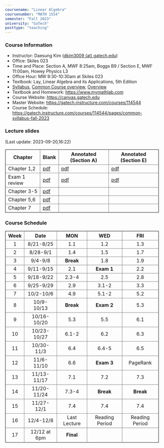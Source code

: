 ```yaml
---
coursename: "Linear Algebra"
coursenumber: "MATH 1554"
semester: "Fall 2023"
university: "GaTech"
posttype: "teaching"
---
```


### Course Information
- Instructor: Daesung Kim ([dkim3009 (at) gatech.edu](mailto:dkim3009@gatech.edu))
- Office: Skiles 023
- Time and Place: Section A, MWF 8:25am, Boggs B9 / Section E, MWF 11:00am, Howey Physics L3 
- Office Hour: MW 9:30-10:30am at Skiles 023 
- Textbook: Lay, Linear Algebra and its Applications, 5th Edition
- [Syllabus](https://gatech.instructure.com/courses/114544/pages/common-syllabus-fall-2023), [Common Course overview](https://sbarone7.math.gatech.edu/ma1554_course_overview.pdf), [Overview](m1554-overview.pdf)
- Textbook and Homework: https://www.mymathlab.com 
- Course Website: https://canvas.gatech.edu
- Master Website: https://gatech.instructure.com/courses/114544
- Course Schedule: https://gatech.instructure.com/courses/114544/pages/common-syllabus-fall-2023

### Lecture slides
(Last update: 2023-09-20,16:22)

| Chapter       | Blank                                                               | Annotated (Section A)          | Annotated (Section E)          |
| -             | -                                                                   | -                              | -                              |
| Chapter 1,2   | [pdf](https://sbarone7.math.gatech.edu/Chapters_1_and_2.pdf)        | [pdf](m1554-chap12-A.pdf)      | [pdf](m1554-chap12-E.pdf)      |
| Exam 1 review | [pdf](m1554-exam1review.pdf)                                        | [pdf](m1554-exam1review-A.pdf) | [pdf](m1554-exam1review-E.pdf) |
| Chapter 3-5   | [pdf](https://sbarone7.math.gatech.edu/Chapters_3_thru_5.pdf)       |                                |                                |
| Chapter 5,6   | [pdf](https://sbarone7.math.gatech.edu/Chapters_5_and_6.pdf)        |                                |                                |
| Chapter 7     | [pdf](https://sbarone7.math.gatech.edu/Chapters_PageRank_and_7.pdf) |                                |                                |

### Course Schedule
| Week  | Date         | MON          | WED            | FRI            |
| :---: | :---:        | :---:        | :---:          | :---:          |
| 1     | 8/21-8/25    | 1.1          | 1.2            | 1.3            |
| 2     | 8/28-9/1     | 1.4          | 1.5            | 1.7            |
| 3     | 9/4-9/8      | **Break**    | 1.8            | 1.9            |
| 4     | 9/11-9/15    | 2.1          | **Exam 1**     | 2.2            |
| 5     | 9/18-9/22    | 2.3-4        | 2.5            | 2.8            |
| 6     | 9/25-9/29    | 2.9          | 3.1-2          | 3.3            |
| 7     | 10/2-10/6    | 4.9          | 5.1-2          | 5.2            |
| 8     | 10/9-10/13   | **Break**    | **Exam 2**     | 5.3            |
| 9     | 10/16-10/20  | 5.3          | 5.5            | 6.1            |
| 10    | 10/23-10/27  | 6.1-2        | 6.2            | 6.3            |
| 11    | 10/30-11/3   | 6.4          | 6.4-5          | 6.5            |
| 12    | 11/6-11/10   | 6.6          | **Exam 3**     | PageRank       |
| 13    | 11/13-11/17  | 7.1          | 7.2            | 7.3            |
| 14    | 11/20-11/24  | 7.3-4        | **Break**      | **Break**      |
| 15    | 11/27-12/1   | 7.4          | 7.4            | 7.4            |
| 16    | 12/4-12/8    | Last Lecture | Reading Period | Reading Period |
| 17    | 12/12 at 6pm | **Final**    |                |                |


<style>
table, th, td {
  border: 1px solid #777;
  border-collapse: collapse;
}
</style>


